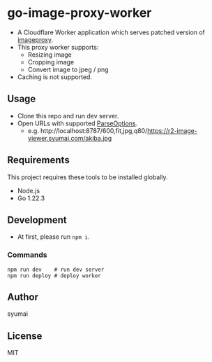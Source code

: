 # go-image-proxy-worker

- A Cloudflare Worker application which serves patched version of [imageproxy](https://github.com/willnorris/imageproxy).
- This proxy worker supports:
    - Resizing image
    - Cropping image
    - Convert image to jpeg / png
- Caching is not supported.

## Usage

- Clone this repo and run dev server.
- Open URLs with supported [ParseOptions](https://pkg.go.dev/willnorris.com/go/imageproxy#ParseOptions).
  - e.g. http://localhost:8787/600,fit,jpg,q80/https://r2-image-viewer.syumai.com/akiba.jpg

## Requirements

This project requires these tools to be installed globally.

- Node.js
- Go 1.22.3

## Development

* At first, please run `npm i`.

### Commands

```
npm run dev    # run dev server
npm run deploy # deploy worker
```

## Author

syumai

## License

MIT
